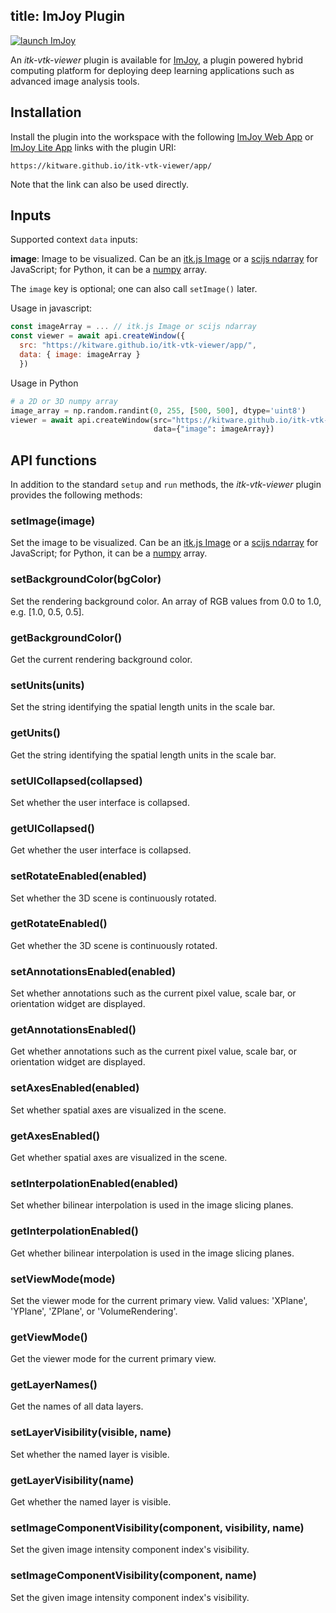 title: ImJoy Plugin
---

[![launch ImJoy](https://imjoy.io/static/badge/launch-imjoy-badge.svg)](http://imjoy.io/#/app?plugin=https://kitware.github.io/itk-vtk-viewer/app/)

An *itk-vtk-viewer* plugin is available for [ImJoy](https://imjoy.io), a plugin powered hybrid computing platform for deploying deep learning applications such as advanced image analysis tools.

## Installation

Install the plugin into the workspace with the following [ImJoy Web App](http://imjoy.io/#/app?plugin=https://kitware.github.io/itk-vtk-viewer/app/) or [ImJoy Lite App](http://imjoy.io/#/lite?plugin=https://kitware.github.io/itk-vtk-viewer/app/) links with the plugin URI:

```
https://kitware.github.io/itk-vtk-viewer/app/
```

Note that the link can also be used directly.

## Inputs

Supported context `data` inputs:

**image**: Image to be visualized. Can be an [itk.js Image](https://insightsoftwareconsortium.github.io/itk-js/api/Image.html) or a [scijs ndarray](http://scijs.net/packages/#scijs/ndarray) for JavaScript; for Python, it can be a [numpy](https://numpy.org) array.

The `image` key is optional; one can also call `setImage()` later.

Usage in javascript:
```javascript
const imageArray = ... // itk.js Image or scijs ndarray
const viewer = await api.createWindow({
  src: "https://kitware.github.io/itk-vtk-viewer/app/",
  data: { image: imageArray }
  })
```

Usage in Python
```python
# a 2D or 3D numpy array
image_array = np.random.randint(0, 255, [500, 500], dtype='uint8')
viewer = await api.createWindow(src="https://kitware.github.io/itk-vtk-viewer/app/",
                                data={"image": imageArray})
```

## API functions

In addition to the standard `setup` and `run` methods, the *itk-vtk-viewer* plugin provides the following methods:

### setImage(image)

Set the image to be visualized. Can be an [itk.js Image](https://insightsoftwareconsortium.github.io/itk-js/api/Image.html) or a [scijs ndarray](http://scijs.net/packages/#scijs/ndarray) for JavaScript; for Python, it can be a [numpy](https://numpy.org) array.

### setBackgroundColor(bgColor)

Set the rendering background color. An array of RGB values from 0.0 to 1.0,
e.g. [1.0, 0.5, 0.5].

### getBackgroundColor()

Get the current rendering background color.

### setUnits(units)

Set the string identifying the spatial length units in the scale bar.

### getUnits()

Get the string identifying the spatial length units in the scale bar.

### setUICollapsed(collapsed)

Set whether the user interface is collapsed.

### getUICollapsed()

Get whether the user interface is collapsed.

### setRotateEnabled(enabled)

Set whether the 3D scene is continuously rotated.

### getRotateEnabled()

Get whether the 3D scene is continuously rotated.

### setAnnotationsEnabled(enabled)

Set whether annotations such as the current pixel value, scale bar, or orientation widget are displayed.

### getAnnotationsEnabled()

Get whether annotations such as the current pixel value, scale bar, or orientation widget are displayed.

### setAxesEnabled(enabled)

Set whether spatial axes are visualized in the scene.

### getAxesEnabled()

Get whether spatial axes are visualized in the scene.

### setInterpolationEnabled(enabled)

Set whether bilinear interpolation is used in the image slicing planes.

### getInterpolationEnabled()

Get whether bilinear interpolation is used in the image slicing planes.

### setViewMode(mode)

Set the viewer mode for the current primary view. Valid values: 'XPlane', 'YPlane', 'ZPlane', or 'VolumeRendering'.

### getViewMode()

Get the viewer mode for the current primary view.

### getLayerNames()

Get the names of all data layers.

### setLayerVisibility(visible, name)

Set whether the named layer is visible.

### getLayerVisibility(name)

Get whether the named layer is visible.

### setImageComponentVisibility(component, visibility, name)

Set the given image intensity component index's visibility.

### setImageComponentVisibility(component, name)

Set the given image intensity component index's visibility.
